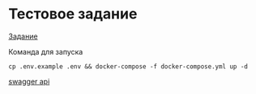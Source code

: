 
# Тестовое задание

[Задание](task.MD)

Команда для запуска
```shell
cp .env.example .env && docker-compose -f docker-compose.yml up -d
```

[swagger api](api/api.yaml)